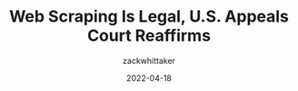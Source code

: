 ---
author: zackwhittaker
date: 2022-04-18
draft: true
publisher: techcrunch
tags:
  - scraping
  - legal
target_url: https://techcrunch.com/2022/04/18/web-scraping-legal-court/
title: Web Scraping Is Legal, U.S. Appeals Court Reaffirms
---